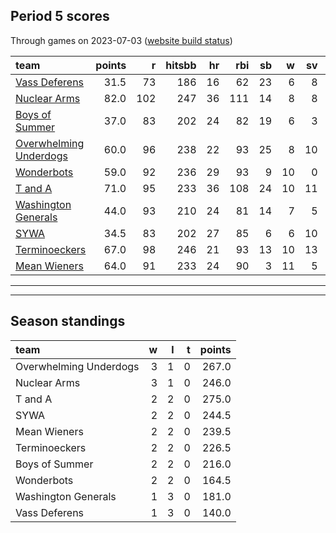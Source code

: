 

## Period 5 scores

Through games on 2023-07-03 ([website build status](https://github.com/brian-bot/pl-site/actions))


|team                   | points|   r| hitsbb| hr| rbi| sb|  w| sv|  so|   era|  whip|
|:----------------------|------:|---:|------:|--:|---:|--:|--:|--:|---:|-----:|-----:|
|[Vass Deferens](./vassdeferens)|   31.5|  73|    186| 16|  62| 23|  6|  8| 171| 4.301| 1.235|
|[Nuclear Arms](./nucleararms)|   82.0| 102|    247| 36| 111| 14|  8|  8| 175| 3.058| 1.092|
|[Boys of Summer](./boysofsummer)|   37.0|  83|    202| 24|  82| 19|  6|  3| 150| 3.401| 1.242|
|[Overwhelming Underdogs](./overwhelmingunderdogs)|   60.0|  96|    238| 22|  93| 25|  8| 10| 123| 3.902| 1.217|
|[Wonderbots](./wonderbots)|   59.0|  92|    236| 29|  93|  9| 10|  0| 159| 3.734| 1.162|
|[T and A](./tanda)     |   71.0|  95|    233| 36| 108| 24| 10| 11| 106| 3.817| 1.180|
|[Washington Generals](./washingtongenerals)|   44.0|  93|    210| 24|  81| 14|  7|  5|  99| 3.310| 1.210|
|[SYWA](./sywa)         |   34.5|  83|    202| 27|  85|  6|  6| 10| 152| 5.655| 1.318|
|[Terminoeckers](./terminoeckers)|   67.0|  98|    246| 21|  93| 13| 10| 13| 179| 4.138| 1.201|
|[Mean Wieners](./meanwieners)|   64.0|  91|    233| 24|  90|  3| 11|  5| 185| 3.046| 1.061|

* * *
* * *

## Season standings


|team                   |  w|  l|  t| points|
|:----------------------|--:|--:|--:|------:|
|Overwhelming Underdogs |  3|  1|  0|  267.0|
|Nuclear Arms           |  3|  1|  0|  246.0|
|T and A                |  2|  2|  0|  275.0|
|SYWA                   |  2|  2|  0|  244.5|
|Mean Wieners           |  2|  2|  0|  239.5|
|Terminoeckers          |  2|  2|  0|  226.5|
|Boys of Summer         |  2|  2|  0|  216.0|
|Wonderbots             |  2|  2|  0|  164.5|
|Washington Generals    |  1|  3|  0|  181.0|
|Vass Deferens          |  1|  3|  0|  140.0|


